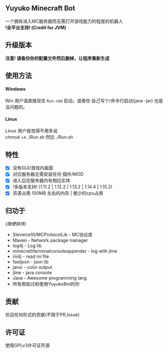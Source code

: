 ## Yuyuko Minecraft Bot
一个拥有进入MC服务器而无需打开游戏能力的程度的机器人  
**!全平台支持! (Credit for JVM)**

## 升级版本
**注意! 请备份你的配置文件然后删掉，让程序重新生成**

## 使用方法

#### Windows
Win 用户请直接双击 ``Run.cmd`` 启动，或者你 自己写个/命令行启动(java -jar) 也是没问题的。

#### Linux
Linux 用户我觉得不用多说  
chmod +x ./Run.sh 然后 ./Run.sh

## 特性
- [x] 没有GUI/游戏内画面
- [x] 对应服务器无需安装任何 插件/MOD
- [x] 进入后在服务器内有相应实体
- [x] !多版本支持! (1.11.2 | 1.12.2 | 1.13.2 | 1.14.4 | 1.15.2)
- [x] 资源占用 100MB 左右的内存 | 极少的cpu占用

## 归功于
_(随便排序)_
- Steveice10/MCProtocolLib - MC协议库
- Maven - Network package manager
- log4j - Log lib
- minecrell/terminalconsoleappender - log with jline
- ini4j - read ini file
- fastjson - json lib
- jansi - color output
- jline - java console
- Java - Awesome programming lang
- 所有帮助过和使用YuyukoBot的你

## 贡献
欢迎任何形式的贡献(不限于PR,Issue)

## 许可证
使用GPLv3许可证开源
